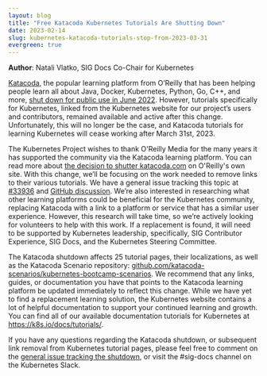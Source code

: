 ```yaml
---
layout: blog
title: "Free Katacoda Kubernetes Tutorials Are Shutting Down"
date: 2023-02-14
slug: kubernetes-katacoda-tutorials-stop-from-2023-03-31
evergreen: true
---
```


**Author**: Natali Vlatko, SIG Docs Co-Chair for Kubernetes

[Katacoda](https://katacoda.com/kubernetes), the popular learning platform from O’Reilly that has been helping people learn all about 
Java, Docker, Kubernetes, Python, Go, C++, and more, [shut down for public use in June 2022](https://www.oreilly.com/online-learning/leveraging-katacoda-technology.html). 
However, tutorials specifically for Kubernetes, linked from the Kubernetes website for our project’s 
users and contributors, remained available and active after this change. Unfortunately, this will no 
longer be the case, and Katacoda tutorials for learning Kubernetes will cease working after March 31st, 2023.

The Kubernetes Project wishes to thank O'Reilly Media for the many years it has supported the community 
via the Katacoda learning platform. You can read more about [the decision to shutter katacoda.com](https://www.oreilly.com/online-learning/leveraging-katacoda-technology.html) 
on O'Reilly's own site. With this change, we’ll be focusing on the work needed to remove links to 
their various tutorials. We have a general issue tracking this topic at [#33936](https://github.com/kubernetes/website/issues/33936) and [GitHub discussion](https://github.com/kubernetes/website/discussions/38878). We’re also 
interested in researching what other learning platforms could be beneficial for the Kubernetes community, 
replacing Katacoda with a link to a platform or service that has a similar user experience. However, 
this research will take time, so we’re actively looking for volunteers to help with this work. 
If a replacement is found, it will need to be supported by Kubernetes leadership, specifically, 
SIG Contributor Experience, SIG Docs, and the Kubernetes Steering Committee.

The Katacoda shutdown affects 25 tutorial pages, their localizations, as well as the Katacoda 
Scenario repository: [github.com/katacoda-scenarios/kubernetes-bootcamp-scenarios](https://github.com/katacoda-scenarios/kubernetes-bootcamp-scenarios). We recommend 
that any links, guides, or documentation you have that points to the Katacoda learning platform be 
updated immediately to reflect this change. While we have yet to find a replacement learning solution, 
the Kubernetes website contains a lot of helpful documentation to support your continued learning and growth. 
You can find all of our available documentation tutorials for Kubernetes at https://k8s.io/docs/tutorials/.

If you have any questions regarding the Katacoda shutdown, or subsequent link removal from Kubernetes 
tutorial pages, please feel free to comment on the [general issue tracking the shutdown](https://github.com/kubernetes/website/issues/33936), 
or visit the #sig-docs channel on the Kubernetes Slack.
